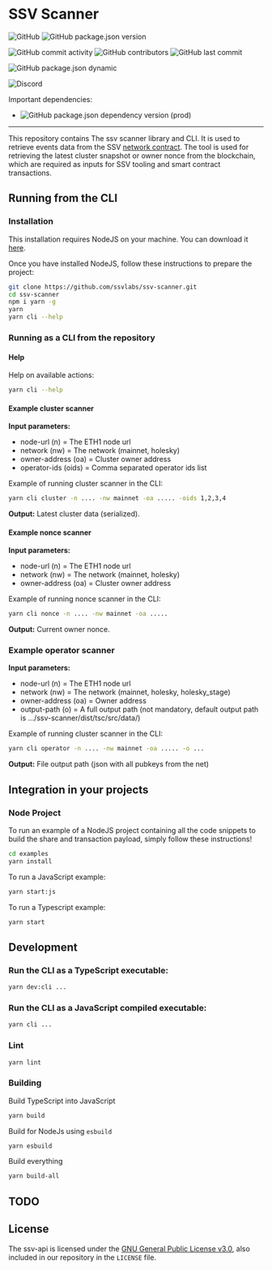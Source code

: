 # SSV Scanner

![GitHub](https://img.shields.io/github/license/ssvlabs/ssv-scanner)
![GitHub package.json version](https://img.shields.io/github/package-json/v/ssvlabs/ssv-scanner)

![GitHub commit activity](https://img.shields.io/github/commit-activity/y/ssvlabs/ssv-scanner)
![GitHub contributors](https://img.shields.io/github/contributors/ssvlabs/ssv-scanner)
![GitHub last commit](https://img.shields.io/github/last-commit/ssvlabs/ssv-scanner)

![GitHub package.json dynamic](https://img.shields.io/github/package-json/keywords/ssvlabs/ssv-scanner)

![Discord](https://img.shields.io/discord/723834989506068561?style=for-the-badge&label=Ask%20for%20support&logo=discord&logoColor=white)

Important dependencies:

* ![GitHub package.json dependency version (prod)](https://img.shields.io/github/package-json/dependency-version/ssvlabs/ssv-scanner/ethersjs?style=social)

---

This repository contains The ssv scanner library and CLI.
It is used to retrieve events data from the SSV [network contract](https://docs.ssv.network/developers/smart-contracts/ssvnetwork).
The tool is used for retrieving the latest cluster snapshot or owner nonce from the blockchain, which are required as inputs for SSV tooling and smart contract transactions.

## Running from the CLI

### Installation

This installation requires NodeJS on your machine.
You can download it [here](https://nodejs.org/en/download/).

Once you have installed NodeJS, follow these instructions to prepare the project:

```bash
git clone https://github.com/ssvlabs/ssv-scanner.git
cd ssv-scanner
npm i yarn -g
yarn
yarn cli --help
```

### Running as a CLI from the repository


#### Help

Help on available actions:

```bash
yarn cli --help
```

#### Example cluster scanner

**Input parameters:**

- node-url (n) = The ETH1 node url
- network (nw) = The network (mainnet, holesky)
- owner-address (oa) = Cluster owner address
- operator-ids (oids) = Comma separated operator ids list

Example of running cluster scanner in the CLI:
```bash
yarn cli cluster -n .... -nw mainnet -oa ..... -oids 1,2,3,4
```

**Output:**  Latest cluster data (serialized).

#### Example nonce scanner

**Input parameters:**

- node-url (n) = The ETH1 node url
- network (nw) = The network (mainnet, holesky)
- owner-address (oa) = Cluster owner address


Example of running nonce scanner in the CLI:
```bash
yarn cli nonce -n .... -nw mainnet -oa .....
```

**Output:**  Current owner nonce.

### Example operator scanner

**Input parameters:**

- node-url (n) = The ETH1 node url
- network (nw) = The network (mainnet, holesky, holesky_stage)
- owner-address (oa) = Owner address
- output-path (o) = A full output path (not mandatory, default output path is .../ssv-scanner/dist/tsc/src/data/)

Example of running cluster scanner in the CLI:
```bash
yarn cli operator -n .... -nw mainnet -oa ..... -o ...
```
**Output:**  File output path (json with all pubkeys from the net)


## Integration in your projects

### Node Project

To run an example of a NodeJS project containing all the code snippets to build the share and transaction payload, simply follow these instructions!

```bash
cd examples
yarn install
```

To run a JavaScript example:

```bash
yarn start:js
```

To run a Typescript example:

```bash
yarn start
```

## Development

### Run the CLI as a TypeScript executable:

```bash
yarn dev:cli ...
```

### Run the CLI as a JavaScript compiled executable:

```bash
yarn cli ...
```

### Lint

```bash
yarn lint
```

### Building

Build TypeScript into JavaScript

```bash
yarn build
```

Build for NodeJs using `esbuild`

```bash
yarn esbuild
```

Build everything

```bash
yarn build-all
```

## TODO

## License

The ssv-api is licensed under the
[GNU General Public License v3.0](https://www.gnu.org/licenses/gpl-3.0.en.html),
also included in our repository in the `LICENSE` file.
